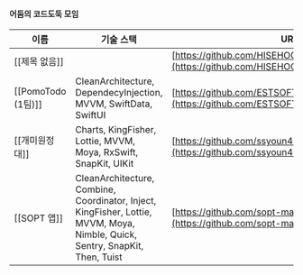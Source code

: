 #### 어둠의 코드도둑 모임

|이름|기술 스택|URL|
|---|---|---|
|[[제목 없음]]||[https://github.com/HISEHOONAN/EST_GameParty](https://github.com/HISEHOONAN/EST_GameParty)|
|[[PomoTodo (1팀)]]|CleanArchitecture, DependecyInjection, MVVM, SwiftData, SwiftUI|[https://github.com/ESTSOFT-iOS-01/PomoTodo](https://github.com/ESTSOFT-iOS-01/PomoTodo)|
|[[개미원정대]]|Charts, KingFisher, Lottie, MVVM, Moya, RxSwift, SnapKit, UIKit|[https://github.com/ssyoun4092/TheFellowshipOfAnts](https://github.com/ssyoun4092/TheFellowshipOfAnts)|
|[[SOPT 앱]]|CleanArchitecture, Combine, Coordinator, Inject, KingFisher, Lottie, MVVM, Moya, Nimble, Quick, Sentry, SnapKit, Then, Tuist|[https://github.com/sopt-makers/SOPT-iOS](https://github.com/sopt-makers/SOPT-iOS)|